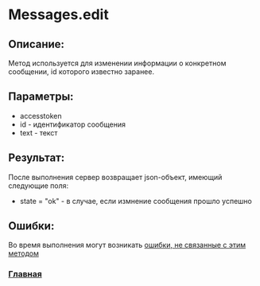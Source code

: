 # Messages.edit

## Описание:
Метод используется для изменении информации о конкретном сообщении, id которого известно заранее.

## Параметры:
* accesstoken
* id - идентификатор сообщения
* text - текст

## Результат:
После выполнения сервер возвращает json-объект, имеющий следующие поля:
* state = "ok" - в случае, если измнение сообщения прошло успешно

## Ошибки:

Во время выполнения могут возникать [ошибки, не связанные с этим методом](../errors.md "Список ошибок")

### [Главная](../docs.md "Главная страница документации")